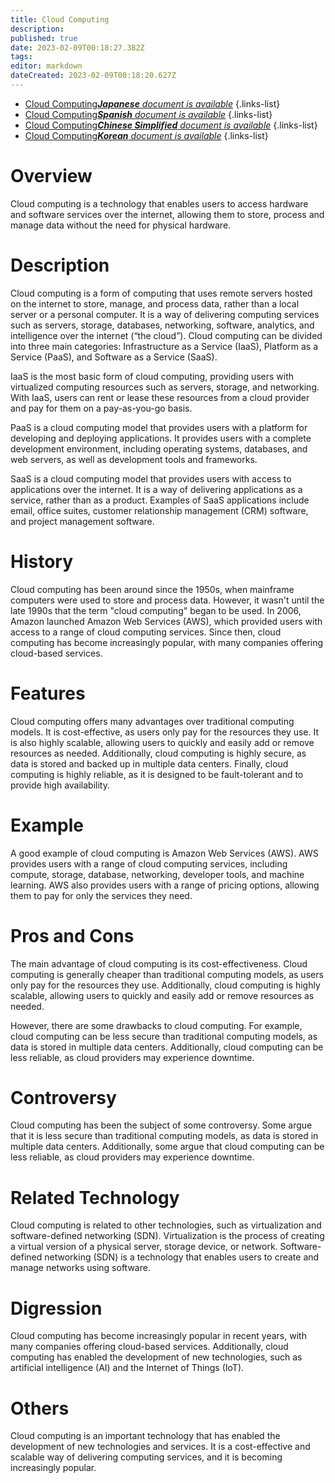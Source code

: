 ```yaml
---
title: Cloud Computing
description: 
published: true
date: 2023-02-09T00:18:27.382Z
tags: 
editor: markdown
dateCreated: 2023-02-09T00:18:20.627Z
---
```


- [Cloud Computing***Japanese** document is available*](/ja/Knowledge-base/Dictionary/cloud-computing)
{.links-list}
- [Cloud Computing***Spanish** document is available*](/es/Knowledge-base/Dictionary/cloud-computing)
{.links-list}
- [Cloud Computing***Chinese Simplified** document is available*](/zh/Knowledge-base/Dictionary/cloud-computing)
{.links-list}
- [Cloud Computing***Korean** document is available*](/ko/Knowledge-base/Dictionary/cloud-computing)
{.links-list}


# Overview
Cloud computing is a technology that enables users to access hardware and software services over the internet, allowing them to store, process and manage data without the need for physical hardware.

# Description
Cloud computing is a form of computing that uses remote servers hosted on the internet to store, manage, and process data, rather than a local server or a personal computer. It is a way of delivering computing services such as servers, storage, databases, networking, software, analytics, and intelligence over the internet (“the cloud”). Cloud computing can be divided into three main categories: Infrastructure as a Service (IaaS), Platform as a Service (PaaS), and Software as a Service (SaaS).

IaaS is the most basic form of cloud computing, providing users with virtualized computing resources such as servers, storage, and networking. With IaaS, users can rent or lease these resources from a cloud provider and pay for them on a pay-as-you-go basis.

PaaS is a cloud computing model that provides users with a platform for developing and deploying applications. It provides users with a complete development environment, including operating systems, databases, and web servers, as well as development tools and frameworks.

SaaS is a cloud computing model that provides users with access to applications over the internet. It is a way of delivering applications as a service, rather than as a product. Examples of SaaS applications include email, office suites, customer relationship management (CRM) software, and project management software.

# History
Cloud computing has been around since the 1950s, when mainframe computers were used to store and process data. However, it wasn't until the late 1990s that the term "cloud computing" began to be used. In 2006, Amazon launched Amazon Web Services (AWS), which provided users with access to a range of cloud computing services. Since then, cloud computing has become increasingly popular, with many companies offering cloud-based services.

# Features
Cloud computing offers many advantages over traditional computing models. It is cost-effective, as users only pay for the resources they use. It is also highly scalable, allowing users to quickly and easily add or remove resources as needed. Additionally, cloud computing is highly secure, as data is stored and backed up in multiple data centers. Finally, cloud computing is highly reliable, as it is designed to be fault-tolerant and to provide high availability.

# Example
A good example of cloud computing is Amazon Web Services (AWS). AWS provides users with a range of cloud computing services, including compute, storage, database, networking, developer tools, and machine learning. AWS also provides users with a range of pricing options, allowing them to pay for only the services they need.

# Pros and Cons
The main advantage of cloud computing is its cost-effectiveness. Cloud computing is generally cheaper than traditional computing models, as users only pay for the resources they use. Additionally, cloud computing is highly scalable, allowing users to quickly and easily add or remove resources as needed.

However, there are some drawbacks to cloud computing. For example, cloud computing can be less secure than traditional computing models, as data is stored in multiple data centers. Additionally, cloud computing can be less reliable, as cloud providers may experience downtime.

# Controversy
Cloud computing has been the subject of some controversy. Some argue that it is less secure than traditional computing models, as data is stored in multiple data centers. Additionally, some argue that cloud computing can be less reliable, as cloud providers may experience downtime.

# Related Technology
Cloud computing is related to other technologies, such as virtualization and software-defined networking (SDN). Virtualization is the process of creating a virtual version of a physical server, storage device, or network. Software-defined networking (SDN) is a technology that enables users to create and manage networks using software.

# Digression
Cloud computing has become increasingly popular in recent years, with many companies offering cloud-based services. Additionally, cloud computing has enabled the development of new technologies, such as artificial intelligence (AI) and the Internet of Things (IoT).

# Others
Cloud computing is an important technology that has enabled the development of new technologies and services. It is a cost-effective and scalable way of delivering computing services, and it is becoming increasingly popular.